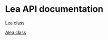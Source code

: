 # Lea API documentation #

[Lea class](http://lea.googlecode.com/hg/lea.html)


[Alea class](http://lea.googlecode.com/hg/alea.html)